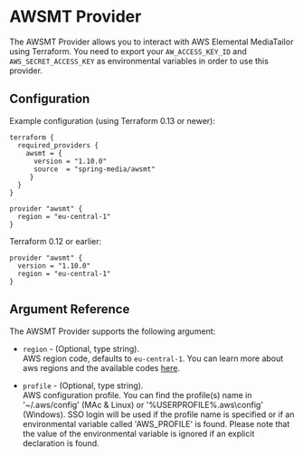 # AWSMT Provider

The AWSMT Provider allows you to interact with AWS Elemental MediaTailor
using Terraform. You need to export your `AW_ACCESS_KEY_ID` and
`AWS_SECRET_ACCESS_KEY` as environmental variables in order to use this provider.

## Configuration

Example configuration (using Terraform 0.13 or newer): 
```
terraform {
  required_providers {
    awsmt = {
      version = "1.10.0"
      source  = "spring-media/awsmt"
     }
  }
}

provider "awsmt" {
  region = "eu-central-1"
}
```

Terraform 0.12 or earlier:
```
provider "awsmt" {
  version = "1.10.0"
  region = "eu-central-1"
}
```

## Argument Reference

The AWSMT Provider supports the following argument:

* `region` - (Optional, type string).<br/> AWS region code, defaults to `eu-central-1`. 
You can learn more about aws regions and the available codes [here](https://docs.aws.amazon.com/AWSEC2/latest/UserGuide/using-regions-availability-zones.html).

* `profile` - (Optional, type string).<br/> AWS configuration profile.
  You can find the profile(s) name in '~/.aws/config' (MAc & Linux) or '%USERPROFILE%\.aws\config' (Windows). SSO login will be used if the profile name is specified or if an environmental variable called 'AWS_PROFILE' is found. Please note that the value of the environmental variable is ignored if an explicit declaration is found.
